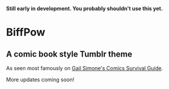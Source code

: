 **Still early in development. You probably shouldn't use this yet.**

BiffPow
==================

A comic book style Tumblr theme
---------------------

As seen most famously on [Gail Simone's Comics Survival Guide](http://comicssurvivalguide.tumblr.com/).

More updates coming soon!
